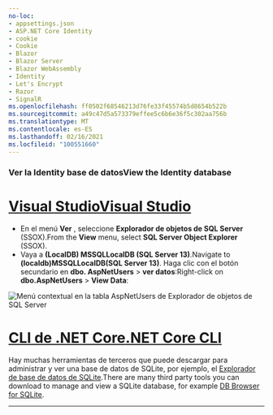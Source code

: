 ```yaml
---
no-loc:
- appsettings.json
- ASP.NET Core Identity
- cookie
- Cookie
- Blazor
- Blazor Server
- Blazor WebAssembly
- Identity
- Let's Encrypt
- Razor
- SignalR
ms.openlocfilehash: ff0502f68546213d76fe33f45574b5d8654b522b
ms.sourcegitcommit: a49c47d5a573379effee5c6b6e36f5c302aa756b
ms.translationtype: MT
ms.contentlocale: es-ES
ms.lasthandoff: 02/16/2021
ms.locfileid: "100551660"
---
```

### <a name="view-the-identity-database"></a><span data-ttu-id="f41bc-101">Ver la Identity base de datos</span><span class="sxs-lookup"><span data-stu-id="f41bc-101">View the Identity database</span></span>

# <a name="visual-studio"></a>[<span data-ttu-id="f41bc-102">Visual Studio</span><span class="sxs-lookup"><span data-stu-id="f41bc-102">Visual Studio</span></span>](#tab/visual-studio) 

* <span data-ttu-id="f41bc-103">En el menú **Ver** , seleccione **Explorador de objetos de SQL Server** (SSOX).</span><span class="sxs-lookup"><span data-stu-id="f41bc-103">From the **View** menu, select **SQL Server Object Explorer** (SSOX).</span></span>
* <span data-ttu-id="f41bc-104">Vaya a **(LocalDB) MSSQLLocalDB (SQL Server 13)**.</span><span class="sxs-lookup"><span data-stu-id="f41bc-104">Navigate to **(localdb)MSSQLLocalDB(SQL Server 13)**.</span></span> <span data-ttu-id="f41bc-105">Haga clic con el botón secundario en **dbo. AspNetUsers**  >  **ver datos**:</span><span class="sxs-lookup"><span data-stu-id="f41bc-105">Right-click on **dbo.AspNetUsers** > **View Data**:</span></span>

![Menú contextual en la tabla AspNetUsers de Explorador de objetos de SQL Server](~/security/authentication/accconfirm/_static/ssox.png)

# <a name="net-core-cli"></a>[<span data-ttu-id="f41bc-107">CLI de .NET Core</span><span class="sxs-lookup"><span data-stu-id="f41bc-107">.NET Core CLI</span></span>](#tab/netcore-cli)

<span data-ttu-id="f41bc-108">Hay muchas herramientas de terceros que puede descargar para administrar y ver una base de datos de SQLite, por ejemplo, el [Explorador de base de datos de SQLite](https://sqlitebrowser.org/).</span><span class="sxs-lookup"><span data-stu-id="f41bc-108">There are many third party tools you can download to manage and view a SQLite database, for example [DB Browser for SQLite](https://sqlitebrowser.org/).</span></span>

---